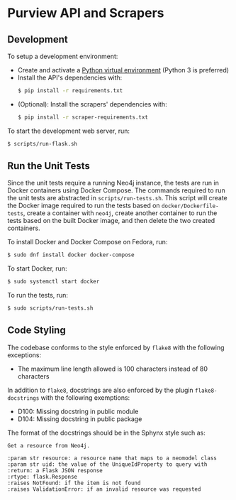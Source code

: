 # Purview API and Scrapers

## Development

To setup a development environment:
* Create and activate a [Python virtual environment](https://virtualenv.pypa.io/en/stable/)
    (Python 3 is preferred)
* Install the API's dependencies with:
  ```bash
  $ pip install -r requirements.txt
  ```
* (Optional): Install the scrapers' dependencies with:
  ```bash
  $ pip install -r scraper-requirements.txt
  ```

To start the development web server, run:

```bash
$ scripts/run-flask.sh
```


## Run the Unit Tests

Since the unit tests require a running Neo4j instance, the tests are run in Docker containers using
Docker Compose. The commands required to run the unit tests are abstracted in
`scripts/run-tests.sh`. This script will create the Docker image required to run the tests based
on `docker/Dockerfile-tests`, create a container with `neo4j`, create another container to run
the tests based on the built Docker image, and then delete the two created containers.

To install Docker and Docker Compose on Fedora, run:

```bash
$ sudo dnf install docker docker-compose
```

To start Docker, run:

```bash
$ sudo systemctl start docker
```

To run the tests, run:

```bash
$ sudo scripts/run-tests.sh
```

## Code Styling

The codebase conforms to the style enforced by `flake8` with the following exceptions:
* The maximum line length allowed is 100 characters instead of 80 characters

In addition to `flake8`, docstrings are also enforced by the plugin `flake8-docstrings` with
the following exemptions:
* D100: Missing docstring in public module
* D104: Missing docstring in public package

The format of the docstrings should be in the Sphynx style such as:

```
Get a resource from Neo4j.

:param str resource: a resource name that maps to a neomodel class
:param str uid: the value of the UniqueIdProperty to query with
:return: a Flask JSON response
:rtype: flask.Response
:raises NotFound: if the item is not found
:raises ValidationError: if an invalid resource was requested
```
